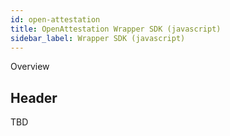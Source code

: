 ```yaml
---
id: open-attestation
title: OpenAttestation Wrapper SDK (javascript) 
sidebar_label: Wrapper SDK (javascript)
---
```


Overview

## Header

TBD

